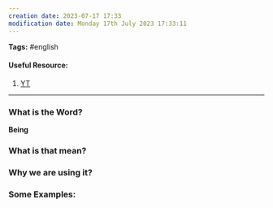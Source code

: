 ```yaml
---
creation date: 2023-07-17 17:33
modification date: Monday 17th July 2023 17:33:11
---
```


**Tags:** #english 

#### Useful Resource:
1. [YT](https://www.youtube.com/watch?v=e_AItIo9S1I)

--------------------------------------

### What is the Word?

**Being**

### What is that mean?


### Why we are using it?


### Some Examples:


